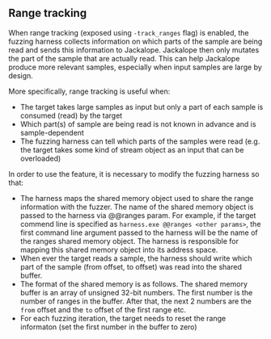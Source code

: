 ## Range tracking

When range tracking (exposed using `-track_ranges` flag) is enabled, the fuzzing harness collects information on which parts of the sample are being read and sends this information to Jackalope.
Jackalope then only mutates the part of the sample that are actually read. This can help Jackalope produce more relevant samples, especially when input samples are large by design.

More specifically, range tracking is useful when:

 - The target takes large samples as input but only a part of each sample is consumed (read) by the target
 - Which part(s) of sample are being read is not known in advance and is sample-dependent
 - The fuzzing harness can tell which parts of the samples were read (e.g. the target takes some kind of stream object as an input that can be overloaded)

In order to use the feature, it is necessary to modify the fuzzing harness so that:

 - The harness maps the shared memory object used to share the range information with the fuzzer. The name of the shared memory object is passed to the harness via @@ranges param. For example, if the target commend line is specified as `harness.exe @@ranges <other params>`, the first command line argument passed to the harness will be the name of the ranges shared memory object. The harness is responsible for mapping this shared memory object into its address space.
 - When ever the target reads a sample, the harness should write which part of the sample (from offset, to offset) was read into the shared buffer.
 - The format of the shared memory is as follows. The shared memory buffer is an array of unsigned 32-bit numbers. The first number is the number of ranges in the buffer. After that, the next 2 numbers are the `from` offset and the `to` offset of the first range etc.
 - For each fuzzing iteration, the target needs to reset the range informaton (set the first number in the buffer to zero)
